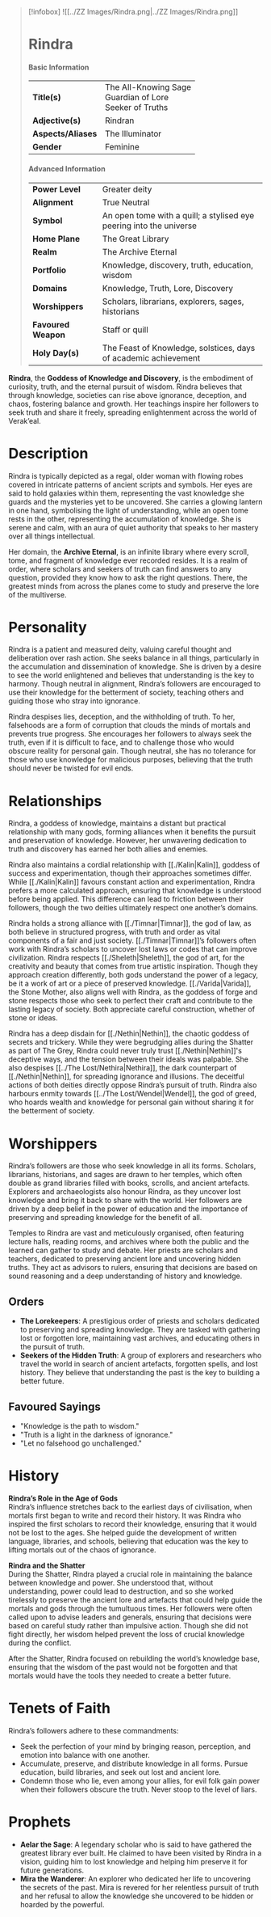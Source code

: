 > [!infobox]
> ![[../ZZ Images/Rindra.png|../ZZ Images/Rindra.png]]  
> # Rindra
> #### Basic Information
> |  |   |
> |---|---|
> | **Title(s)** | The All-Knowing Sage<br>Guardian of Lore<br>Seeker of Truths |
> | **Adjective(s)** | Rindran |
> | **Aspects/Aliases** | The Illuminator |
> | **Gender** | Feminine |
> 
> #### Advanced Information
> |  |  | 
> | --- | --- |
> | **Power Level** | Greater deity |
> | **Alignment** | True Neutral |
> | **Symbol** | An open tome with a quill; a stylised eye peering into the universe |
> | **Home Plane** | The Great Library |
> | **Realm** | The Archive Eternal |
> | **Portfolio** | Knowledge, discovery, truth, education, wisdom |
> | **Domains** | Knowledge, Truth, Lore, Discovery |
> | **Worshippers** | Scholars, librarians, explorers, sages, historians |
> | **Favoured Weapon** | Staff or quill |
> | **Holy Day(s)** | The Feast of Knowledge, solstices, days of academic achievement |

**Rindra**, the **Goddess of Knowledge and Discovery**, is the embodiment of curiosity, truth, and the eternal pursuit of wisdom. Rindra believes that through knowledge, societies can rise above ignorance, deception, and chaos, fostering balance and growth. Her teachings inspire her followers to seek truth and share it freely, spreading enlightenment across the world of Verak’eal.

# Description
Rindra is typically depicted as a regal, older woman with flowing robes covered in intricate patterns of ancient scripts and symbols. Her eyes are said to hold galaxies within them, representing the vast knowledge she guards and the mysteries yet to be uncovered. She carries a glowing lantern in one hand, symbolising the light of understanding, while an open tome rests in the other, representing the accumulation of knowledge. She is serene and calm, with an aura of quiet authority that speaks to her mastery over all things intellectual.

Her domain, the **Archive Eternal**, is an infinite library where every scroll, tome, and fragment of knowledge ever recorded resides. It is a realm of order, where scholars and seekers of truth can find answers to any question, provided they know how to ask the right questions. There, the greatest minds from across the planes come to study and preserve the lore of the multiverse.

# Personality
Rindra is a patient and measured deity, valuing careful thought and deliberation over rash action. She seeks balance in all things, particularly in the accumulation and dissemination of knowledge. She is driven by a desire to see the world enlightened and believes that understanding is the key to harmony. Though neutral in alignment, Rindra’s followers are encouraged to use their knowledge for the betterment of society, teaching others and guiding those who stray into ignorance.

Rindra despises lies, deception, and the withholding of truth. To her, falsehoods are a form of corruption that clouds the minds of mortals and prevents true progress. She encourages her followers to always seek the truth, even if it is difficult to face, and to challenge those who would obscure reality for personal gain. Though neutral, she has no tolerance for those who use knowledge for malicious purposes, believing that the truth should never be twisted for evil ends.

# Relationships
Rindra, a goddess of knowledge, maintains a distant but practical relationship with many gods, forming alliances when it benefits the pursuit and preservation of knowledge. However, her unwavering dedication to truth and discovery has earned her both allies and enemies.

Rindra also maintains a cordial relationship with [[./Kalin|Kalin]], goddess of success and experimentation, though their approaches sometimes differ. While [[./Kalin|Kalin]] favours constant action and experimentation, Rindra prefers a more calculated approach, ensuring that knowledge is understood before being applied. This difference can lead to friction between their followers, though the two deities ultimately respect one another’s domains.

Rindra holds a strong alliance with [[./Timnar|Timnar]], the god of law, as both believe in structured progress, with truth and order as vital components of a fair and just society. [[./Timnar|Timnar]]’s followers often work with Rindra’s scholars to uncover lost laws or codes that can improve civilization. Rindra respects [[./Sheleth|Sheleth]], the god of art, for the creativity and beauty that comes from true artistic inspiration. Though they approach creation differently, both gods understand the power of a legacy, be it a work of art or a piece of preserved knowledge. [[./Varida|Varida]], the Stone Mother, also aligns well with Rindra, as the goddess of forge and stone respects those who seek to perfect their craft and contribute to the lasting legacy of society. Both appreciate careful construction, whether of stone or ideas.

Rindra has a deep disdain for [[./Nethin|Nethin]], the chaotic goddess of secrets and trickery. While they were begrudging allies during the Shatter as part of The Grey, Rindra could never truly trust [[./Nethin|Nethin]]'s deceptive ways, and the tension between their ideals was palpable. She also despises [[../The Lost/Nethira|Nethira]], the dark counterpart of [[./Nethin|Nethin]], for spreading ignorance and illusions. The deceitful actions of both deities directly oppose Rindra’s pursuit of truth. Rindra also harbours enmity towards [[../The Lost/Wendel|Wendel]], the god of greed, who hoards wealth and knowledge for personal gain without sharing it for the betterment of society.

# Worshippers
Rindra’s followers are those who seek knowledge in all its forms. Scholars, librarians, historians, and sages are drawn to her temples, which often double as grand libraries filled with books, scrolls, and ancient artefacts. Explorers and archaeologists also honour Rindra, as they uncover lost knowledge and bring it back to share with the world. Her followers are driven by a deep belief in the power of education and the importance of preserving and spreading knowledge for the benefit of all.

Temples to Rindra are vast and meticulously organised, often featuring lecture halls, reading rooms, and archives where both the public and the learned can gather to study and debate. Her priests are scholars and teachers, dedicated to preserving ancient lore and uncovering hidden truths. They act as advisors to rulers, ensuring that decisions are based on sound reasoning and a deep understanding of history and knowledge.

## Orders
- **The Lorekeepers**: A prestigious order of priests and scholars dedicated to preserving and spreading knowledge. They are tasked with gathering lost or forgotten lore, maintaining vast archives, and educating others in the pursuit of truth.
- **Seekers of the Hidden Truth**: A group of explorers and researchers who travel the world in search of ancient artefacts, forgotten spells, and lost history. They believe that understanding the past is the key to building a better future.

## Favoured Sayings
- "Knowledge is the path to wisdom."
- "Truth is a light in the darkness of ignorance."
- "Let no falsehood go unchallenged."

# History
**Rindra’s Role in the Age of Gods**  
Rindra’s influence stretches back to the earliest days of civilisation, when mortals first began to write and record their history. It was Rindra who inspired the first scholars to record their knowledge, ensuring that it would not be lost to the ages. She helped guide the development of written language, libraries, and schools, believing that education was the key to lifting mortals out of the chaos of ignorance.

**Rindra and the Shatter**  
During the Shatter, Rindra played a crucial role in maintaining the balance between knowledge and power. She understood that, without understanding, power could lead to destruction, and so she worked tirelessly to preserve the ancient lore and artefacts that could help guide the mortals and gods through the tumultuous times. Her followers were often called upon to advise leaders and generals, ensuring that decisions were based on careful study rather than impulsive action. Though she did not fight directly, her wisdom helped prevent the loss of crucial knowledge during the conflict.

After the Shatter, Rindra focused on rebuilding the world’s knowledge base, ensuring that the wisdom of the past would not be forgotten and that mortals would have the tools they needed to create a better future.

# Tenets of Faith
Rindra’s followers adhere to these commandments:
- Seek the perfection of your mind by bringing reason, perception, and emotion into balance with one another.
- Accumulate, preserve, and distribute knowledge in all forms. Pursue education, build libraries, and seek out lost and ancient lore.
- Condemn those who lie, even among your allies, for evil folk gain power when their followers obscure the truth. Never stoop to the level of liars.

# Prophets
- **Aelar the Sage**: A legendary scholar who is said to have gathered the greatest library ever built. He claimed to have been visited by Rindra in a vision, guiding him to lost knowledge and helping him preserve it for future generations.
- **Mira the Wanderer**: An explorer who dedicated her life to uncovering the secrets of the past. Mira is revered for her relentless pursuit of truth and her refusal to allow the knowledge she uncovered to be hidden or hoarded by the powerful.